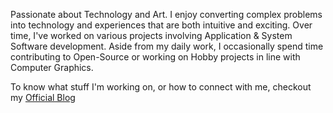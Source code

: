 Passionate about Technology and Art. I enjoy converting complex problems into technology and experiences that are both intuitive and exciting. Over time, I've worked on various projects involving Application & System Software development. Aside from my daily work, I occasionally spend time contributing to Open-Source or working on Hobby projects in line with Computer Graphics.

To know what stuff I'm working on, or how to connect with me, checkout my <a href="https://ronnielutaro.github.io/portfolio/" target="_blank">Official Blog</a>
